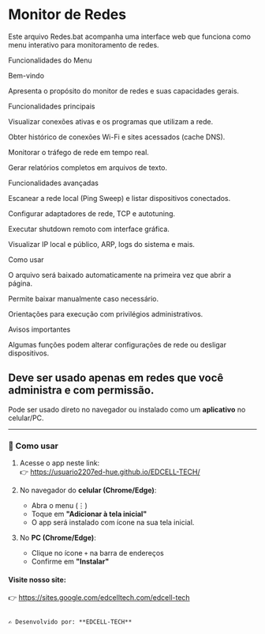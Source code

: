 
# Monitor de Redes

Este arquivo Redes.bat acompanha uma interface web que funciona como menu interativo para monitoramento de redes.

Funcionalidades do Menu

Bem-vindo

Apresenta o propósito do monitor de redes e suas capacidades gerais.

Funcionalidades principais

Visualizar conexões ativas e os programas que utilizam a rede.

Obter histórico de conexões Wi-Fi e sites acessados (cache DNS).

Monitorar o tráfego de rede em tempo real.

Gerar relatórios completos em arquivos de texto.

Funcionalidades avançadas

Escanear a rede local (Ping Sweep) e listar dispositivos conectados.

Configurar adaptadores de rede, TCP e autotuning.

Executar shutdown remoto com interface gráfica.

Visualizar IP local e público, ARP, logs do sistema e mais.

Como usar

O arquivo será baixado automaticamente na primeira vez que abrir a página.

Permite baixar manualmente caso necessário.

Orientações para execução com privilégios administrativos.

Avisos importantes

Algumas funções podem alterar configurações de rede ou desligar dispositivos.

Deve ser usado apenas em redes que você administra e com permissão.
---

Pode ser usado direto no navegador ou instalado como um **aplicativo** no celular/PC.

---

### 🚀 Como usar
1. Acesse o app neste link:  
   👉 https://usuario2207ed-hue.github.io/EDCELL-TECH/ 

2. No navegador do **celular (Chrome/Edge)**:  
   - Abra o menu (⋮)  
   - Toque em **"Adicionar à tela inicial"**  
   - O app será instalado com ícone na sua tela inicial.  

3. No **PC (Chrome/Edge)**:  
   - Clique no ícone `+` na barra de endereços  
   - Confirme em **"Instalar"**  

#### Visite nosso site: 

   👉 https://sites.google.com/edcelltech.com/edcell-tech

```

✍️ Desenvolvido por: **EDCELL-TECH**
